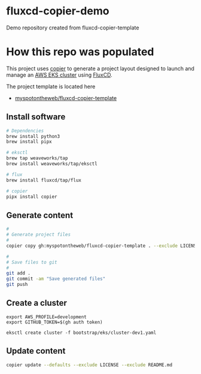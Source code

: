 # fluxcd-copier-demo

Demo repository created from fluxcd-copier-template

# How this repo was populated

This project uses [copier](https://copier.readthedocs.io/) to generate a project layout designed to launch and manage 
an [AWS EKS cluster](https://eksctl.io/) using [FluxCD](https://fluxcd.io/).

The project template is located here

* [myspotontheweb/fluxcd-copier-template](https://github.com/myspotontheweb/fluxcd-copier-template)

## Install software

```bash
# Dependencies
brew install python3
brew install pipx

# eksctl
brew tap weaveworks/tap
brew install weaveworks/tap/eksctl

# flux
brew install fluxcd/tap/flux

# copier
pipx install copier
```

## Generate content

```bash
#
# Generate project files
#
copier copy gh:myspotontheweb/fluxcd-copier-template . --exclude LICENSE --exclude README.md

#
# Save files to git
#
git add .
git commit -am "Save generated files"
git push
```

## Create a cluster

```
export AWS_PROFILE=development
export GITHUB_TOKEN=$(gh auth token)

eksctl create cluster -f bootstrap/eks/cluster-dev1.yaml
```

## Update content

```bash
copier update --defaults --exclude LICENSE --exclude README.md
```
